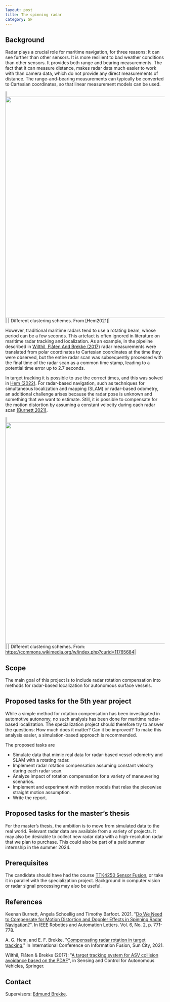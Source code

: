 ```yaml
---
layout: post
title: The spinning radar
category: SF
---
```

## Background

Radar plays a crucial role for maritime navigation, for three reasons: It can see further than other sensors. It is more resilient to bad weather conditions than other sensors. It provides both range and bearing measurements. The fact that it can measure distance, makes radar data much easier to work with than camera data, which do not provide any direct measurements of distance. The range-and-bearing measurements can typically be converted to Cartesian coordinates, so that linear measurement models can be used. 

 
|<img src="{{site.url}}/assets/radar_illustration.pdf" width="700"> | 
| Different clustering schemes. From [Hem2021]|

However, traditional maritime radars tend to use a rotating beam, whose period can be a few seconds. This artefact is often ignored in literature on maritime radar tracking and localization. As an example, in the pipeline described in [Wilthil, Flåten And Brekke (2017)][WFB] radar measurements were translated from polar coordinates to Cartesian coordinates at the time they were observed, but the entire radar scan was subsequently processed with the final time of the radar scan as a common time stamp, leading to a potential time error up to 2.7 seconds. 

In target tracking it is possible to use the correct times, and this was solved in  [Hem (2022)][Hem2022]. 
For radar-based navigation, such as techniques for simultaneous localization and mapping (SLAM) or radar-based odometry, an additional challenge arises because the radar pose is unknown and something that we want to estimate. Still, it is possible to compensate for the motion distortion by assuming a constant velocity during each radar scan [(Burnett 2021)][Buernett2021]. 




|<img src="{{site.url}}/assets/ClusterAnalysis_Mouse.svg" width="700"> | 
| Different clustering schemes. From: https://commons.wikimedia.org/w/index.php?curid=11765684|

## Scope
The main goal of this project is to include radar rotation compensation into methods for radar-based localization for autonomous surface vessels. 


## Proposed tasks for the 5th year project
While a simple method for rotation compensation has been investigated in automotive autonomy, no such analysis has been done for maritime radar-based localization. The specialization project should therefore try to answer the questions: How much does it matter? Can it be improved? To make this analysis easier, a simulation-based approach is recommended. 

The proposed tasks are
*	Simulate data that mimic real data for radar-based vessel odometry and SLAM with a rotating radar.
*	Implement radar rotation compensation assuming constant velocity during each radar scan. 
*	Analyze impact of rotation compensation for a variety of maneuvering scenarios. 
*	Implement and experiment with motion models that relax the piecewise straight motion assumption. 
*	Write the report. 


## Proposed tasks for the master’s thesis
For the master’s thesis, the ambition is to move from simulated data to the real world. Relevant radar data are available from a variety of projects. It may also be desirable to collect new radar data with a high-resolution radar that we plan to purchase. This could also be part of a paid summer internship in the summer 2024. 

## Prerequisites
The candidate should have had the course [TTK4250 Sensor Fusion], or take it in parallel with the specialization project. Background in computer vision or radar signal processing may also be useful. 



## References

Keenan Burnett, Angela Schoellig and Timothy Barfoot. 2021. "[Do We Need to Compensate for Motion Distortion and Doppler Effects in Spinning Radar Navigation?][Buernett2021]". In IEEE Robotics and Automation Letters. Vol. 6, No. 2,  p. 771-778.

A. G. Hem, and E. F. Brekke. "[Compensating radar rotation in target tracking.][Hem2022]" In International Conference on Information Fusion, Sun City, 2021. 

Wilthil, Flåten & Brekke (2017): "[A target tracking system for ASV collision avoidance based on the PDAF][WFB]", in Sensing and Control for Autonomous Vehicles, Springer. 



## Contact

Supervisors: [Edmund Brekke].  

[Audun Hem]: www.ntnu.edu/employees/audun.g.hem
[Edmund Brekke]: www.ntnu.edu/employees/edmund.brekke
[WFB]: https://link.springer.com/chapter/10.1007/978-3-319-55372-6_13
[Hem2022]: https://ieeexplore.ieee.org/document/9931947
[Buernett2021]: https://ieeexplore.ieee.org/document/9327473
[Sagild2021]: https://ieeexplore.ieee.org/document/9626911
[Autosit]: https://www.ntnu.edu/autosit
[Autosea]: https://www.ntnu.edu/autosea
[Milliampere]: https://www.ntnu.edu/autoferry
[TTK4250 Sensor Fusion]: https://www.ntnu.no/studier/emner/TTK4250#tab=omEmnet